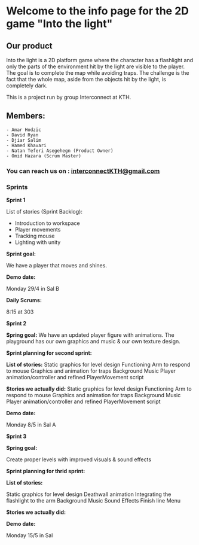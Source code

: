 # Welcome to the info page for the 2D game "Into the light"


## Our product
Into the light is a 2D platform game where the character has a flashlight and only the parts of the environment hit by the light are visible to the player. The goal is to complete the map while avoiding traps. The challenge is the fact that the whole map, aside from the objects hit by the light, is completely dark.


This is a project run by group Interconnect at KTH.

## Members:
```
- Amar Hodzic
- David Ryan
- Djiar Salim
- Hamed Khavari
- Natan Teferi Asegehegn (Product Owner)
- Omid Hazara (Scrum Master)

```
### You can reach us on : interconnectKTH@gmail.com

### Sprints

**Sprint 1**

List of stories (Sprint Backlog):

- Introduction to workspace
- Player movements
- Tracking mouse
- Lighting with unity

**Sprint goal:**

We have a player that moves and shines.

**Demo date:**

Monday 29/4 in Sal B

**Daily Scrums:**

8:15 at 303 


**Sprint 2**

**Spring goal:**
We have an updated player figure with animations. The playground has our own graphics and music & our own texture design.

**Sprint planning for second sprint:**

**List of stories:**
Static graphics for level design
Functioning Arm to respond to mouse
Graphics and animation for traps 
Background Music
Player animation/controller and refined PlayerMovement script

**Stories we actually did:**
Static graphics for level design
Functioning Arm to respond to mouse
Graphics and animation for traps
Background Music
Player animation/controller and refined PlayerMovement script

**Demo date:**

Monday 8/5 in Sal A


**Sprint 3**

**Spring goal:**

Create proper levels with improved visuals & sound effects

**Sprint planning for thrid sprint:**

**List of stories:**

Static graphics for level design
Deathwall animation
Integrating the flashlight to the arm 
Background Music
Sound Effects
Finish line
Menu

**Stories we actually did:**


**Demo date:**

Monday 15/5 in Sal 


